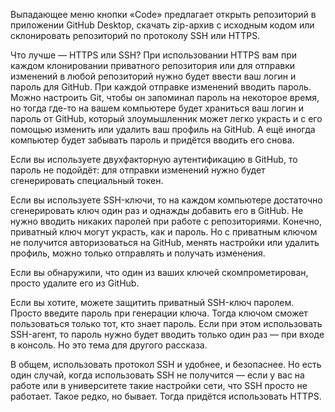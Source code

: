 Выпадающее меню кнопки «Code» предлагает открыть репозиторий в приложении GitHub Desktop, скачать zip-архив с исходным кодом или склонировать репозиторий по протоколу SSH или HTTPS.

Что лучше — HTTPS или SSH? При использовании HTTPS вам при каждом клонировании приватного репозитория или для отправки изменений в любой репозиторий нужно будет ввести ваш логин и пароль для GitHub. При каждой отправке изменений вводить пароль. Можно настроить Git, чтобы он запоминал пароль на некоторое время, но тогда где-то на вашем компьютере будет храниться ваш логин и пароль от GitHub, который злоумышленник может легко украсть и с его помощью изменить или удалить ваш профиль на GitHub. А ещё иногда компьютер будет забывать пароль и придётся вводить его снова.

Если вы используете двухфакторную аутентификацию в GitHub, то пароль не подойдёт: для отправки изменений нужно будет сгенерировать специальный токен.

Если вы используете SSH-ключи, то на каждом компьютере достаточно сгенерировать ключ один раз и однажды добавить его в GitHub. Не нужно вводить никаких паролей при работе с репозиториями. Конечно, приватный ключ могут украсть, как и пароль. Но с приватным ключом не получится авторизоваться на GitHub, менять настройки или удалить профиль, можно только отправлять и получать изменения.

Если вы обнаружили, что один из ваших ключей скомпрометирован, просто удалите его из GitHub.

Если вы хотите, можете защитить приватный SSH-ключ паролем. Просто введите пароль при генерации ключа. Тогда ключом сможет пользоваться только тот, кто знает пароль. Если при этом использовать SSH-агент, то пароль нужно будет вводить только один раз — при входе в консоль. Но это тема для другого рассказа.

В общем, использовать протокол SSH и удобнее, и безопаснее. Но есть один случай, когда использовать SSH не получится — если у вас на работе или в университете такие настройки сети, что SSH просто не работает. Такое редко, но бывает. Тогда придётся использовать HTTPS.
